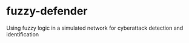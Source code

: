 # fuzzy-defender
Using fuzzy logic in a simulated network for cyberattack detection and identification
